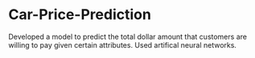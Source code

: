 # Car-Price-Prediction
Developed a model to predict the total dollar amount that customers are willing to pay given certain attributes. Used artifical neural networks.
